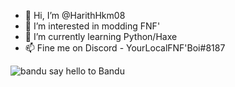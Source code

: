 - 👋 Hi, I’m @HarithHkm08
- 👀 I’m interested in modding FNF'
- 🌱 I’m currently learning Python/Haxe
- 📫 Fine me on Discord - YourLocalFNF'Boi#8187

![bandu](https://user-images.githubusercontent.com/86209872/188597446-003cd452-eafa-4033-861c-7ac8ef7b3699.png)
say hello to Bandu
